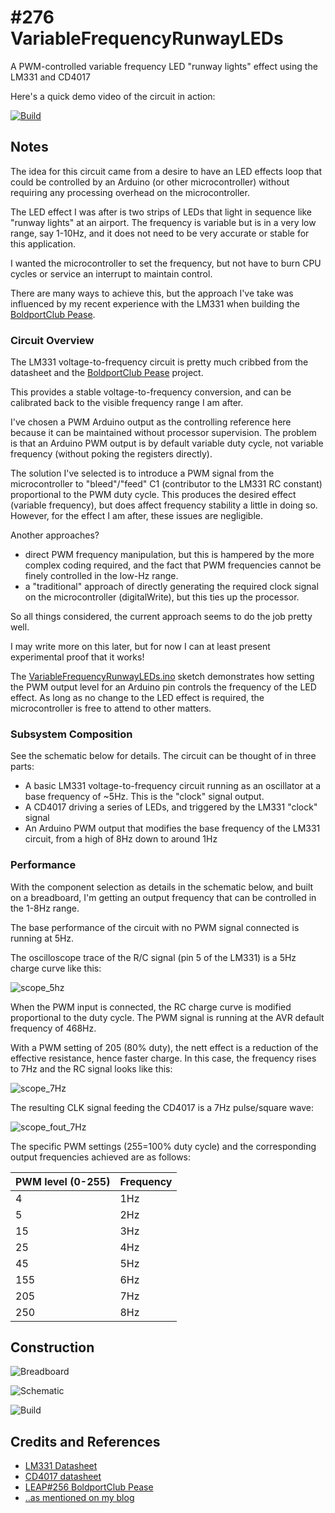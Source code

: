 # #276 VariableFrequencyRunwayLEDs

A PWM-controlled variable frequency LED "runway lights" effect using the LM331 and CD4017

Here's a quick demo video of the circuit in action:

[![Build](./assets/VariableFrequencyRunwayLEDs_build.jpg?raw=true)](https://www.youtube.com/watch?v=qnxnlBLyGxo)

## Notes

The idea for this circuit came from a desire to have an LED effects loop that could be
controlled by an Arduino (or other microcontroller) without requiring any processing
overhead on the microcontroller.

The LED effect I was after is two strips of LEDs that light in sequence like "runway lights" at an airport.
The frequency is variable but is in a very low range, say 1-10Hz,
and it does not need to be very accurate or stable for this application.

I wanted the microcontroller to set the frequency, but not have to burn CPU cycles or service an interrupt
to maintain control.

There are many ways to achieve this, but the approach I've take was influenced by my recent
experience with the LM331 when building the [BoldportClub Pease](../../BoldportClub/Pease).

### Circuit Overview

The LM331 voltage-to-frequency circuit is pretty much cribbed from the datasheet and the [BoldportClub Pease](../../BoldportClub/Pease) project.

This provides a stable voltage-to-frequency conversion, and can be calibrated back to the visible frequency range I am after.

I've chosen a PWM Arduino output as the controlling reference here because it can be maintained without processor supervision.
The problem is that an Arduino PWM output is by default variable duty cycle, not variable frequency (without poking the registers directly).

The solution I've selected is to introduce a PWM signal from the microcontroller to "bleed"/"feed" C1 (contributor to the LM331 RC constant) proportional to the PWM duty cycle. This produces the desired effect (variable frequency), but does affect frequency stability a little in doing so. However, for the effect I am after, these issues are negligible.

Another approaches?

* direct PWM frequency manipulation, but this is hampered by the more complex coding required, and the fact that PWM frequencies cannot be finely controlled in the low-Hz range.
* a "traditional" approach of directly generating the required clock signal on the microcontroller (digitalWrite), but this ties up the processor.

So all things considered, the current approach seems to do the job pretty well.

I may write more on this later, but for now I can at least present experimental proof that it works!

The [VariableFrequencyRunwayLEDs.ino](./VariableFrequencyRunwayLEDs.ino) sketch demonstrates how setting the PWM output level for an Arduino pin
controls the frequency of the LED effect. As long as no change to the LED effect is required, the microcontroller is free to attend to other matters.

### Subsystem Composition

See the schematic below for details. The circuit can be thought of in three parts:

* A basic LM331 voltage-to-frequency circuit running as an oscillator at a base frequency of ~5Hz. This is the "clock" signal output.
* A CD4017 driving a series of LEDs, and triggered by the LM331 "clock" signal
* An Arduino PWM output that modifies the base frequency of the LM331 circuit, from a high of 8Hz down to around 1Hz


### Performance

With the component selection as details in the schematic below, and built on a breadboard, I'm getting an output frequency that can be controlled in the 1-8Hz range.

The base performance of the circuit with no PWM signal connected is running at 5Hz.

The oscilloscope trace of the R/C signal (pin 5 of the LM331) is a 5Hz charge curve like this:

![scope_5hz](./assets/scope_5hz.gif?raw=true)

When the PWM input is connected, the RC charge curve is modified proportional to the duty cycle.
The PWM signal is running at the AVR default frequency of 468Hz.

With a PWM setting of 205 (80% duty), the nett effect is a reduction of the effective resistance, hence faster charge.
In this case, the frequency rises to 7Hz and the RC signal looks like this:

![scope_7Hz](./assets/scope_7Hz.gif?raw=true)

The resulting CLK signal feeding the CD4017 is a 7Hz pulse/square wave:

![scope_fout_7Hz](./assets/scope_fout_7Hz.gif?raw=true)

The specific PWM settings (255=100% duty cycle) and the corresponding output frequencies achieved are as follows:

| PWM level (0-255) | Frequency |
|-------------------|-----------|
| 4                 | 1Hz       |
| 5                 | 2Hz       |
| 15                | 3Hz       |
| 25                | 4Hz       |
| 45                | 5Hz       |
| 155               | 6Hz       |
| 205               | 7Hz       |
| 250               | 8Hz       |


## Construction

![Breadboard](./assets/VariableFrequencyRunwayLEDs_bb.jpg?raw=true)

![Schematic](./assets/VariableFrequencyRunwayLEDs_schematic.jpg?raw=true)

![Build](./assets/VariableFrequencyRunwayLEDs_build.jpg?raw=true)

## Credits and References

* [LM331 Datasheet](http://www.ti.com/lit/ds/symlink/lm331.pdf)
* [CD4017 datasheet](https://www.futurlec.com/4000Series/CD4017SMD.shtml)
* [LEAP#256 BoldportClub Pease](../../BoldportClub/Pease)
* [..as mentioned on my blog](https://blog.tardate.com/2017/04/leap276-variable-frequency-runway-leds.html)
